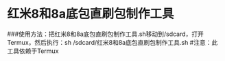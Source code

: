# 红米8和8a底包直刷包制作工具
###使用方法：把红米8和8a底包直刷包制作工具.sh移动到/sdcard，打开Termux，然后执行：sh /sdcard/红米8和8a底包直刷包制作工具.sh
#注意：此工具依赖于Termux

